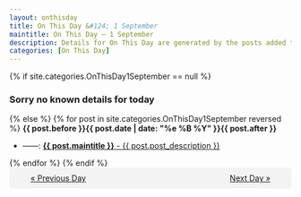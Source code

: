 ```yaml
---
layout: onthisday
title: On This Day &#124; 1 September
maintitle: On This Day — 1 September
description: Details for On This Day are generated by the posts added to the website so the content is subject to changes/updates over time.
categories: [On This Day]
---
```


{% if site.categories.OnThisDay1September == null %}
<h3>Sorry no known details for today</h3>
{% else %}
{% for post in site.categories.OnThisDay1September reversed %}
<strong>{{ post.before }}{{ post.date | date: "%e %B %Y" }}{{ post.after }}</strong>
<ul>
<li> ——: <a class="{{ post.class }}" href="{{ post.url }}"><strong>{{ post.maintitle }}</strong> - {{ post.post_description }}</a></li>
</ul>
{% endfor %}
{% endif %}

<div style="background-color: #f3f3f3; padding: 10px; border-radius: 5px; text-align: center; display: flex; justify-content: space-evenly;">
<a href="/onthisday/08/08-31">« Previous Day</a>
<span style="visibility:hidden;">[ Visit Leap Year February 29 ]</span>
<a href="/onthisday/09/09-02">Next Day »</a>
</div>
